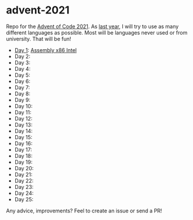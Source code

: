 # advent-2021

Repo for the [Advent of Code 2021](https://adventofcode.com/2021).
As [last year](https://github.com/pierrefourgeaud/advent-2020), I will try to use as many different languages as possible. Most will be languages never used or from university. That will be fun!

- [Day 1](./day-1/README.md): [Assembly x86 Intel](https://en.wikipedia.org/wiki/X86_assembly_language)
- Day 2:
- Day 3:
- Day 4:
- Day 5:
- Day 6:
- Day 7:
- Day 8:
- Day 9:
- Day 10:
- Day 11:
- Day 12:
- Day 13:
- Day 14:
- Day 15:
- Day 16:
- Day 17:
- Day 18:
- Day 19:
- Day 20:
- Day 21:
- Day 22:
- Day 23:
- Day 24:
- Day 25:

Any advice, improvements? Feel to create an issue or send a PR!
